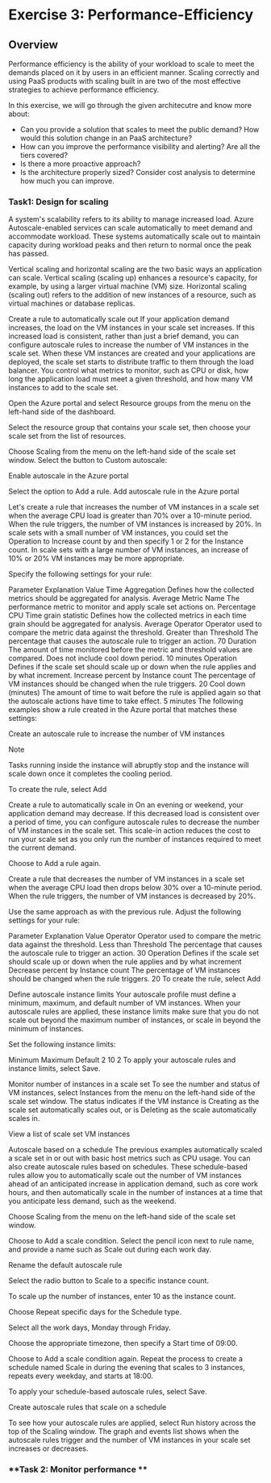# Exercise 3: Performance-Efficiency

## Overview

Performance efficiency is the ability of your workload to scale to meet the demands placed on it by users in an efficient manner. Scaling correctly and using PaaS products with scaling built in are two of the most effective strategies to achieve performance efficiency.

In this exercise, we will go through the given architecutre and know more about:

* Can you provide a solution that scales to meet the public demand? How would this solution change in an PaaS architecture?
* How can you improve the performance visibility and alerting? Are all the tiers covered?
* Is there a more proactive approach?
* Is the architecture properly sized? Consider cost analysis to determine how much you can improve. 


### **Task1: Design for scaling** 

A system's scalability refers to its ability to manage increased load. Azure Autoscale-enabled services can scale automatically to meet demand and accommodate workload. These systems automatically scale out to maintain capacity during workload peaks and then return to normal once the peak has passed.

Vertical scaling and horizontal scaling are the two basic ways an application can scale. Vertical scaling (scaling up) enhances a resource's capacity, for example, by using a larger virtual machine (VM) size. Horizontal scaling (scaling out) refers to the addition of new instances of a resource, such as virtual machines or database replicas.


Create a rule to automatically scale out
If your application demand increases, the load on the VM instances in your scale set increases. If this increased load is consistent, rather than just a brief demand, you can configure autoscale rules to increase the number of VM instances in the scale set. When these VM instances are created and your applications are deployed, the scale set starts to distribute traffic to them through the load balancer. You control what metrics to monitor, such as CPU or disk, how long the application load must meet a given threshold, and how many VM instances to add to the scale set.

Open the Azure portal and select Resource groups from the menu on the left-hand side of the dashboard.

Select the resource group that contains your scale set, then choose your scale set from the list of resources.

Choose Scaling from the menu on the left-hand side of the scale set window. Select the button to Custom autoscale:

Enable autoscale in the Azure portal

Select the option to Add a rule. Add autoscale rule in the Azure portal

Let's create a rule that increases the number of VM instances in a scale set when the average CPU load is greater than 70% over a 10-minute period. When the rule triggers, the number of VM instances is increased by 20%. In scale sets with a small number of VM instances, you could set the Operation to Increase count by and then specify 1 or 2 for the Instance count. In scale sets with a large number of VM instances, an increase of 10% or 20% VM instances may be more appropriate.

Specify the following settings for your rule:

Parameter	Explanation	Value
Time Aggregation	Defines how the collected metrics should be aggregated for analysis.	Average
Metric Name	The performance metric to monitor and apply scale set actions on.	Percentage CPU
Time grain statistic	Defines how the collected metrics in each time grain should be aggregated for analysis.	Average
Operator	Operator used to compare the metric data against the threshold.	Greater than
Threshold	The percentage that causes the autoscale rule to trigger an action.	70
Duration	The amount of time monitored before the metric and threshold values are compared. Does not include cool down period.	10 minutes
Operation	Defines if the scale set should scale up or down when the rule applies and by what increment.	Increase percent by
Instance count	The percentage of VM instances should be changed when the rule triggers.	20
Cool down (minutes)	The amount of time to wait before the rule is applied again so that the autoscale actions have time to take effect.	5 minutes
The following examples show a rule created in the Azure portal that matches these settings:

Create an autoscale rule to increase the number of VM instances

 Note

Tasks running inside the instance will abruptly stop and the instance will scale down once it completes the cooling period.

To create the rule, select Add

Create a rule to automatically scale in
On an evening or weekend, your application demand may decrease. If this decreased load is consistent over a period of time, you can configure autoscale rules to decrease the number of VM instances in the scale set. This scale-in action reduces the cost to run your scale set as you only run the number of instances required to meet the current demand.

Choose to Add a rule again.

Create a rule that decreases the number of VM instances in a scale set when the average CPU load then drops below 30% over a 10-minute period. When the rule triggers, the number of VM instances is decreased by 20%.

Use the same approach as with the previous rule. Adjust the following settings for your rule:

Parameter	Explanation	Value
Operator	Operator used to compare the metric data against the threshold.	Less than
Threshold	The percentage that causes the autoscale rule to trigger an action.	30
Operation	Defines if the scale set should scale up or down when the rule applies and by what increment	Decrease percent by
Instance count	The percentage of VM instances should be changed when the rule triggers.	20
To create the rule, select Add

Define autoscale instance limits
Your autoscale profile must define a minimum, maximum, and default number of VM instances. When your autoscale rules are applied, these instance limits make sure that you do not scale out beyond the maximum number of instances, or scale in beyond the minimum of instances.

Set the following instance limits:

Minimum	Maximum	Default
2	10	2
To apply your autoscale rules and instance limits, select Save.

Monitor number of instances in a scale set
To see the number and status of VM instances, select Instances from the menu on the left-hand side of the scale set window. The status indicates if the VM instance is Creating as the scale set automatically scales out, or is Deleting as the scale automatically scales in.

View a list of scale set VM instances

Autoscale based on a schedule
The previous examples automatically scaled a scale set in or out with basic host metrics such as CPU usage. You can also create autoscale rules based on schedules. These schedule-based rules allow you to automatically scale out the number of VM instances ahead of an anticipated increase in application demand, such as core work hours, and then automatically scale in the number of instances at a time that you anticipate less demand, such as the weekend.

Choose Scaling from the menu on the left-hand side of the scale set window.

Choose to Add a scale condition. Select the pencil icon next to rule name, and provide a name such as Scale out during each work day.

Rename the default autoscale rule

Select the radio button to Scale to a specific instance count.

To scale up the number of instances, enter 10 as the instance count.

Choose Repeat specific days for the Schedule type.

Select all the work days, Monday through Friday.

Choose the appropriate timezone, then specify a Start time of 09:00.

Choose to Add a scale condition again. Repeat the process to create a schedule named Scale in during the evening that scales to 3 instances, repeats every weekday, and starts at 18:00.

To apply your schedule-based autoscale rules, select Save.

Create autoscale rules that scale on a schedule

To see how your autoscale rules are applied, select Run history across the top of the Scaling window. The graph and events list shows when the autoscale rules trigger and the number of VM instances in your scale set increases or decreases.







### **Task 2: Monitor performance **











































